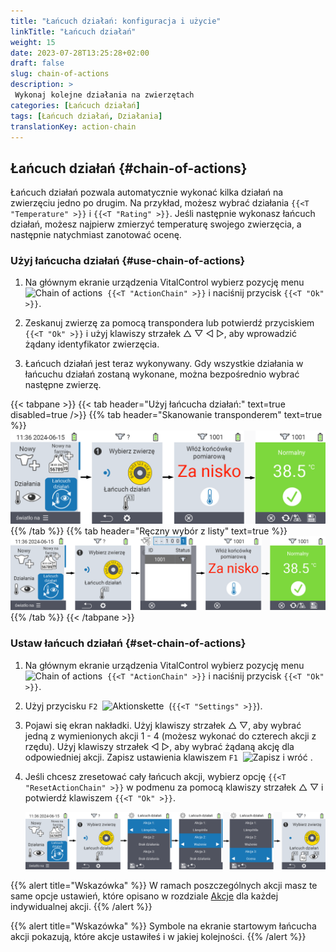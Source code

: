 ```yaml
---
title: "Łańcuch działań: konfiguracja i użycie"
linkTitle: "Łańcuch działań"
weight: 15
date: 2023-07-28T13:25:28+02:00
draft: false
slug: chain-of-actions
description: >
 Wykonaj kolejne działania na zwierzętach
categories: [Łańcuch działań]
tags: [Łańcuch działań, Działania]
translationKey: action-chain
---
```

## Łańcuch działań {#chain-of-actions}

Łańcuch działań pozwala automatycznie wykonać kilka działań na zwierzęciu jedno po drugim. Na przykład, możesz wybrać działania `{{<T "Temperature" >}}` i `{{<T "Rating" >}}`. Jeśli następnie wykonasz łańcuch działań, możesz najpierw zmierzyć temperaturę swojego zwierzęcia, a następnie natychmiast zanotować ocenę.

### Użyj łańcucha działań {#use-chain-of-actions}

1. Na głównym ekranie urządzenia VitalControl wybierz pozycję menu &nbsp;<img src="/icons/actions/action-chain.svg" width="35" align="bottom" alt="Chain of actions" />&nbsp; `{{<T "ActionChain" >}}` i naciśnij przycisk `{{<T "Ok" >}}`.

2. Zeskanuj zwierzę za pomocą transpondera lub potwierdź przyciskiem `{{<T "Ok" >}}` i użyj klawiszy strzałek △ ▽ ◁ ▷, aby wprowadzić żądany identyfikator zwierzęcia.

3. Łańcuch działań jest teraz wykonywany. Gdy wszystkie działania w łańcuchu działań zostaną wykonane, można bezpośrednio wybrać następne zwierzę.

{{< tabpane >}}
{{< tab header="Użyj łańcucha działań:" text=true disabled=true />}}
{{% tab header="Skanowanie transponderem" text=true %}}
![VitalControl: Menu chain of actions](images/chainofactions-scan.png "Chain of actions")
{{% /tab %}}
{{% tab header="Ręczny wybór z listy" text=true %}}
![VitalControl: Menu chain of actions](images/chainofactions.png "Chain of actions")
{{% /tab %}}
{{< /tabpane >}}

### Ustaw łańcuch działań {#set-chain-of-actions}

1. Na głównym ekranie urządzenia VitalControl wybierz pozycję menu &nbsp;<img src="/icons/actions/action-chain.svg" width="35" align="bottom" alt="Chain of actions" />&nbsp; `{{<T "ActionChain" >}}` i naciśnij przycisk `{{<T "Ok" >}}`.

2. Użyj przycisku `F2` &nbsp;<img src="/icons/gear.svg" width="25" align="bottom" alt="Aktionskette" />&nbsp; (`{{<T "Settings" >}}`).

3. Pojawi się ekran nakładki. Użyj klawiszy strzałek △ ▽, aby wybrać jedną z wymienionych akcji 1 - 4 (możesz wykonać do czterech akcji z rzędu). Użyj klawiszy strzałek ◁ ▷, aby wybrać żądaną akcję dla odpowiedniej akcji. Zapisz ustawienia klawiszem `F1` &nbsp;<img src="/icons/footer/save_exit.svg" width="65" align="bottom" alt="Zapisz i wróć" />&nbsp;.

4. Jeśli chcesz zresetować cały łańcuch akcji, wybierz opcję `{{<T "ResetActionChain" >}}` w podmenu za pomocą klawiszy strzałek △ ▽ i potwierdź klawiszem `{{<T "Ok" >}}`.

    ![VitalControl: Menu łańcucha akcji](images/setchainofactions.png "Ustaw łańcuch akcji")

{{% alert title="Wskazówka" %}}
W ramach poszczególnych akcji masz te same opcje ustawień, które opisano w rozdziale [Akcje](../actions) dla każdej indywidualnej akcji.
{{% /alert %}}

{{% alert title="Wskazówka" %}}
Symbole na ekranie startowym łańcucha akcji pokazują, które akcje ustawiłeś i w jakiej kolejności.
{{% /alert %}}
